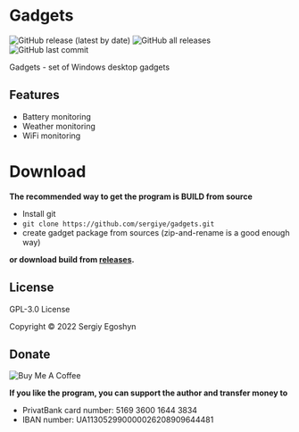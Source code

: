 # Gadgets
![GitHub release (latest by date)](https://img.shields.io/github/v/release/sergiye/gadgets?style=plastic)
![GitHub all releases](https://img.shields.io/github/downloads/sergiye/gadgets/total?style=plastic)
![GitHub last commit](https://img.shields.io/github/last-commit/sergiye/gadgets?style=plastic)

Gadgets - set of Windows desktop gadgets

## Features

- Battery monitoring
- Weather monitoring
- WiFi monitoring

# Download

**The recommended way to get the program is BUILD from source**
- Install git
- `git clone https://github.com/sergiye/gadgets.git`
- create gadget package from sources (zip-and-rename is a good enough way)

**or download build from <a href="https://github.com/sergiye/gadgets/releases">releases</a>.**

## License

GPL-3.0 License

Copyright © 2022 Sergiy Egoshyn

## Donate

<img src="https://www.buymeacoffee.com/assets/img/custom_images/yellow_img.png" alt="Buy Me A Coffee" style="height: auto !important;width: auto !important;" />

**If you like the program, you can support the author and transfer money to**
- PrivatBank card number: 5169 3600 1644 3834
- IBAN number: UA113052990000026208909644481
